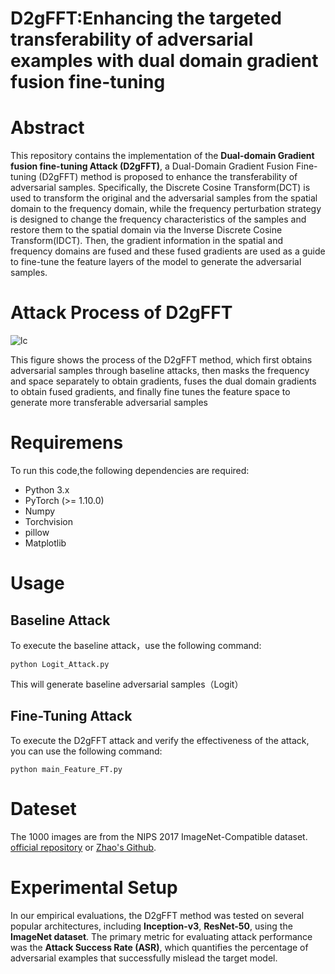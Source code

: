 # D2gFFT:Enhancing the targeted transferability of adversarial examples with dual domain gradient fusion fine-tuning
# Abstract

This repository contains the implementation of the **Dual-domain Gradient fusion fine-tuning Attack (D2gFFT)**, a Dual-Domain Gradient Fusion Fine-tuning (D2gFFT) method is proposed to enhance the transferability of adversarial samples. Specifically, the Discrete Cosine Transform(DCT) is used to transform the original and the adversarial samples from the spatial domain to the frequency domain, while the frequency perturbation strategy is designed to change the frequency characteristics of the samples and restore them to the spatial domain via the Inverse Discrete Cosine Transform(IDCT). Then, the gradient information in the spatial and frequency domains are fused and these fused gradients are used as a guide to fine-tune the feature layers of the model to generate the adversarial samples.

# Attack Process of D2gFFT

![lc](C:\Users\Hsy\OneDrive\桌面\八股文\Java八股完整版by小紫日记\image\lc.png)

This figure shows the process of the D2gFFT method, which first obtains adversarial samples through baseline attacks, then masks the frequency and space separately to obtain gradients, fuses the dual domain gradients to obtain fused gradients, and finally fine tunes the feature space to generate more transferable adversarial samples

# Requiremens
To run this code,the following dependencies are required:

- Python 3.x
- PyTorch (>= 1.10.0)
- Numpy
- Torchvision
- pillow
- Matplotlib

# Usage

## Baseline Attack

To execute the baseline attack，use the following command:

`python Logit_Attack.py`

This will generate baseline adversarial samples（Logit）

## Fine-Tuning Attack

To execute the D2gFFT attack and verify the effectiveness of the attack, you can use the following command:

`python main_Feature_FT.py`

# Dateset

The 1000 images are from the NIPS 2017 ImageNet-Compatible dataset. [official repository](https://github.com/cleverhans-lab/cleverhans/tree/master/cleverhans_v3.1.0/examples/nips17_adversarial_competition/dataset) or [Zhao's Github](https://github.com/ZhengyuZhao/Targeted-Tansfer/tree/main/dataset).

# Experimental Setup

In our empirical evaluations, the D2gFFT method was tested on several popular architectures, including **Inception-v3**, **ResNet-50**, using the **ImageNet dataset**. The primary metric for evaluating attack performance was the **Attack Success Rate (ASR)**, which quantifies the percentage of adversarial examples that successfully mislead the target model.

